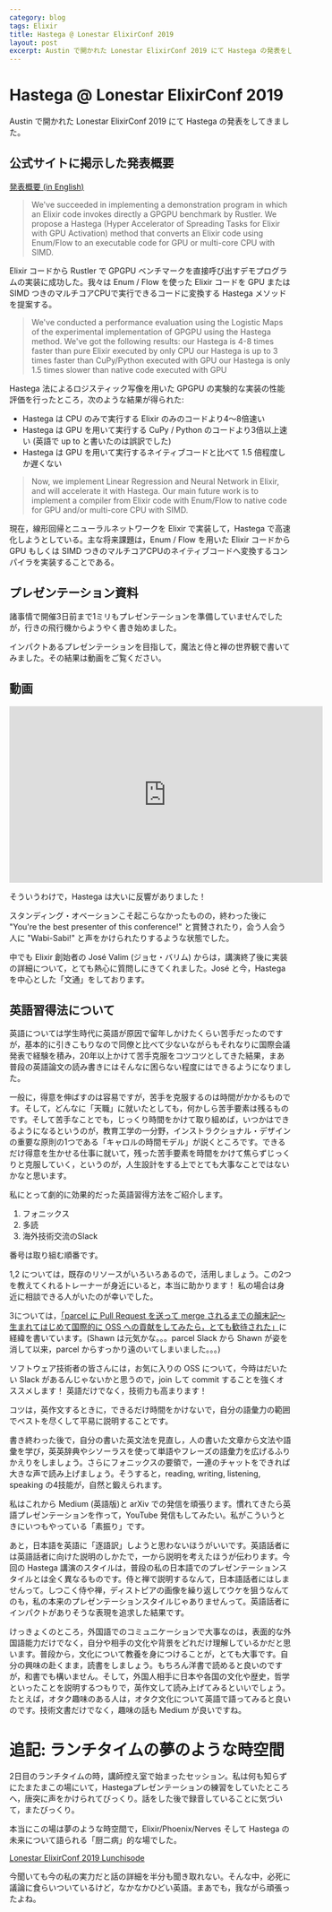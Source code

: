 ```yaml
---
category: blog
tags: Elixir
title: Hastega @ Lonestar ElixirConf 2019
layout: post
excerpt: Austin で開かれた Lonestar ElixirConf 2019 にて Hastega の発表をしてきました。
---
```

# Hastega @ Lonestar ElixirConf 2019

Austin で開かれた Lonestar ElixirConf 2019 にて Hastega の発表をしてきました。

## 公式サイトに掲示した発表概要

[発表概要 (in English)](https://lonestarelixir.com/2019/speakers/21#susumu-yamazaki)

> We've succeeded in implementing a demonstration program in which an Elixir code invokes directly a GPGPU benchmark by Rustler. We propose a Hastega (Hyper Accelerator of Spreading Tasks for Elixir with GPU Activation) method that converts an Elixir code using Enum/Flow to an executable code for GPU or multi-core CPU with SIMD.

Elixir コードから Rustler で GPGPU ベンチマークを直接呼び出すデモプログラムの実装に成功した。我々は Enum / Flow を使った Elixir コードを GPU または SIMD つきのマルチコアCPUで実行できるコードに変換する Hastega メソッドを提案する。

> We've conducted a performance evaluation using the Logistic Maps of the experimental implementation of GPGPU using the Hastega method. We've got the following results:
our Hastega is 4-8 times faster than pure Elixir executed by only CPU
our Hastega is up to 3 times faster than CuPy/Python executed with GPU
our Hastega is only 1.5 times slower than native code executed with GPU

Hastega 法によるロジスティック写像を用いた GPGPU の実験的な実装の性能評価を行ったところ，次のような結果が得られた:

* Hastega は CPU のみで実行する Elixir のみのコードより4〜8倍速い
* Hastega は GPU を用いて実行する CuPy / Python のコードより3倍以上速い (英語で up to と書いたのは誤訳でした)
* Hastega は GPU を用いて実行するネイティブコードと比べて 1.5 倍程度しか遅くない


> Now, we implement Linear Regression and Neural Network in Elixir, and will accelerate it with Hastega. Our main future work is to implement a compiler from Elixir code with Enum/Flow to native code for GPU and/or multi-core CPU with SIMD.

現在，線形回帰とニューラルネットワークを Elixir で実装して，Hastega で高速化しようとしている。主な将来課題は，Enum / Flow を用いた Elixir コードから GPU もしくは SIMD つきのマルチコアCPUのネイティブコードへ変換するコンパイラを実装することである。

## プレゼンテーション資料

<script async class="speakerdeck-embed" data-id="bd01e38a6c86412eb4f329012b18e238" data-ratio="1.33333333333333" src="//speakerdeck.com/assets/embed.js"></script>

諸事情で開催3日前まで1ミリもプレゼンテーションを準備していませんでしたが，行きの飛行機からようやく書き始めました。

インパクトあるプレゼンテーションを目指して，魔法と侍と禅の世界観で書いてみました。その結果は動画をご覧ください。

## 動画

<iframe width="560" height="315" src="https://www.youtube.com/embed/lypqlGlK1So" frameborder="0" allow="accelerometer; autoplay; encrypted-media; gyroscope; picture-in-picture" allowfullscreen></iframe>

そういうわけで，Hastega は大いに反響がありました！

スタンディング・オベーションこそ起こらなかったものの，終わった後に "You're the best presenter of this conference!" と賞賛されたり，会う人会う人に "Wabi-Sabi!" と声をかけられたりするような状態でした。

中でも Elixir 創始者の José Valim (ジョセ・バリム) からは，講演終了後に実装の詳細について，とても熱心に質問しにきてくれました。José と今，Hastega を中心とした「文通」をしております。

## 英語習得法について

英語については学生時代に英語が原因で留年しかけたくらい苦手だったのですが，基本的に引きこもりなので同僚と比べて少ないながらもそれなりに国際会議発表で経験を積み，20年以上かけて苦手克服をコツコツとしてきた結果，まあ普段の英語論文の読み書きにはそんなに困らない程度にはできるようになりました。

一般に，得意を伸ばすのは容易ですが，苦手を克服するのは時間がかかるものです。そして，どんなに「天職」に就いたとしても，何かしら苦手要素は残るものです。そして苦手なことでも，じっくり時間をかけて取り組めば，いつかはできるようになるというのが，教育工学の一分野，インストラクショナル・デザインの重要な原則の1つである「キャロルの時間モデル」が説くところです。できるだけ得意を生かせる仕事に就いて，残った苦手要素を時間をかけて焦らずじっくりと克服していく，というのが，人生設計をする上でとても大事なことではないかなと思います。

私にとって劇的に効果的だった英語習得方法をご紹介します。

1. フォニックス
2. 多読
3. 海外技術交流のSlack

番号は取り組む順番です。

1,2 については，既存のリソースがいろいろあるので，活用しましょう。この2つを教えてくれるトレーナーが身近にいると，本当に助かります！ 私の場合は身近に相談できる人がいたのが幸いでした。

3については，[「parcel に Pull Request を送って merge されるまでの顛末記〜生まれてはじめて国際的に OSS への貢献をしてみたら，とても歓待された」](https://qiita.com/zacky1972/items/0ce05454b67506edc634)に経緯を書いています。(Shawn は元気かな。。。parcel Slack から Shawn が姿を消して以来，parcel からすっかり遠のいてしまいました。。。)

ソフトウェア技術者の皆さんには，お気に入りの OSS について，今時はだいたい Slack があるんじゃないかと思うので，join して commit することを強くオススメします！ 英語だけでなく，技術力も高まります！

コツは，英作文するときに，できるだけ時間をかけないで，自分の語彙力の範囲でベストを尽くして平易に説明することです。

書き終わった後で，自分の書いた英文法を見直し，人の書いた文章から文法や語彙を学び，英英辞典やシソーラスを使って単語やフレーズの語彙力を広げるふりかえりをしましょう。さらにフォニックスの要領で，一連のチャットをできれば大きな声で読み上げましょう。そうすると，reading, writing, listening, speaking の4技能が，自然と鍛えられます。

私はこれから Medium (英語版)と arXiv での発信を頑張ります。慣れてきたら英語プレゼンテーションを作って，YouTube 発信もしてみたい。私がこういうときにいつもやっている「素振り」です。

あと，日本語を英語に「逐語訳」しようと思わないほうがいいです。英語話者には英語話者に向けた説明のしかたで，一から説明を考えたほうが伝わります。今回の Hastega 講演のスタイルは，普段の私の日本語でのプレゼンテーションスタイルとは全く異なるものです。侍と禅で説明するなんて，日本語話者にはしませんって。しつこく侍や禅，ディストピアの画像を繰り返してウケを狙うなんてのも，私の本来のプレゼンテーションスタイルじゃありませんって。英語話者にインパクトがありそうな表現を追求した結果です。

けっきょくのところ，外国語でのコミュニケーションで大事なのは，表面的な外国語能力だけでなく，自分や相手の文化や背景をどれだけ理解しているかだと思います。普段から，文化について教養を身につけることが，とても大事です。自分の興味の赴くまま，読書をしましょう。もちろん洋書で読めると良いのですが，和書でも構いません。そして，外国人相手に日本や各国の文化や歴史，哲学といったことを説明するつもりで，英作文して読み上げてみるといいでしょう。たとえば，オタク趣味のある人は，オタク文化について英語で語ってみると良いのです。技術文書だけでなく，趣味の話も Medium が良いですね。

# 追記: ランチタイムの夢のような時空間

2日目のランチタイムの時，講師控え室で始まったセッション。私は何も知らずにたまたまこの場にいて，Hastegaプレゼンテーションの練習をしていたところへ，唐突に声をかけられてびっくり。話をした後で録音していることに気づいて，またびっくり。

本当にこの場は夢のような時空間で，Elixir/Phoenix/Nerves そして Hastega の未来について語られる「厨二病」的な場でした。

[Lonestar ElixirConf 2019 Lunchisode](https://podcast.smartlogic.io/special-lonestar-elixir-2019)

今聞いても今の私の実力だと話の詳細を半分も聞き取れない。そんな中，必死に議論に食らいついているけど，なかなかひどい英語。まあでも，我ながら頑張ったよね。

